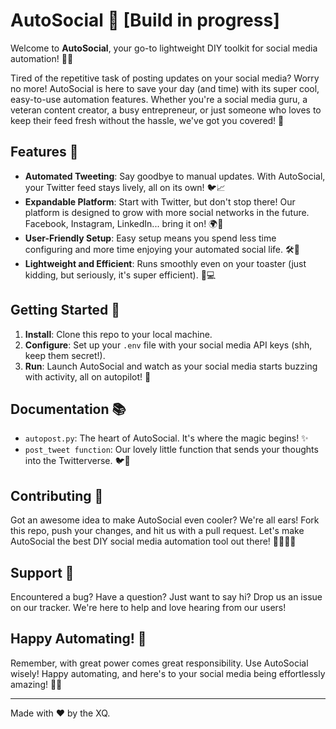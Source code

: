 # AutoSocial 🚀 [Build in progress]
Welcome to **AutoSocial**, your go-to lightweight DIY toolkit for social media automation! 🤖✨

Tired of the repetitive task of posting updates on your social media? Worry no more! AutoSocial is here to save your day (and time) with its super cool, easy-to-use automation features. Whether you're a social media guru, a veteran content creator, a busy entrepreneur, or just someone who loves to keep their feed fresh without the hassle, we've got you covered! 🌟

## Features 🌈
- **Automated Tweeting**: Say goodbye to manual updates. With AutoSocial, your Twitter feed stays lively, all on its own! 🐦📈
- **Expandable Platform**: Start with Twitter, but don't stop there! Our platform is designed to grow with more social networks in the future. Facebook, Instagram, LinkedIn... bring it on! 🌍🔗
- **User-Friendly Setup**: Easy setup means you spend less time configuring and more time enjoying your automated social life. 🛠️💃
- **Lightweight and Efficient**: Runs smoothly even on your toaster (just kidding, but seriously, it's super efficient). 🍞💻

## Getting Started 🚦
1. **Install**: Clone this repo to your local machine. 
2. **Configure**: Set up your `.env` file with your social media API keys (shh, keep them secret!).
3. **Run**: Launch AutoSocial and watch as your social media starts buzzing with activity, all on autopilot! 🛫

## Documentation 📚
- `autopost.py`: The heart of AutoSocial. It's where the magic begins! ✨
- `post_tweet function`: Our lovely little function that sends your thoughts into the Twitterverse. 🐦💬

## Contributing 🤝
Got an awesome idea to make AutoSocial even cooler? We're all ears! Fork this repo, push your changes, and hit us with a pull request. Let's make AutoSocial the best DIY social media automation tool out there! 👩‍💻👨‍💻

## Support 💖
Encountered a bug? Have a question? Just want to say hi? Drop us an issue on our tracker. We're here to help and love hearing from our users!

## Happy Automating! 🎉
Remember, with great power comes great responsibility. Use AutoSocial wisely! Happy automating, and here's to your social media being effortlessly amazing! 🥳🎈

---

Made with ❤️ by the XQ.